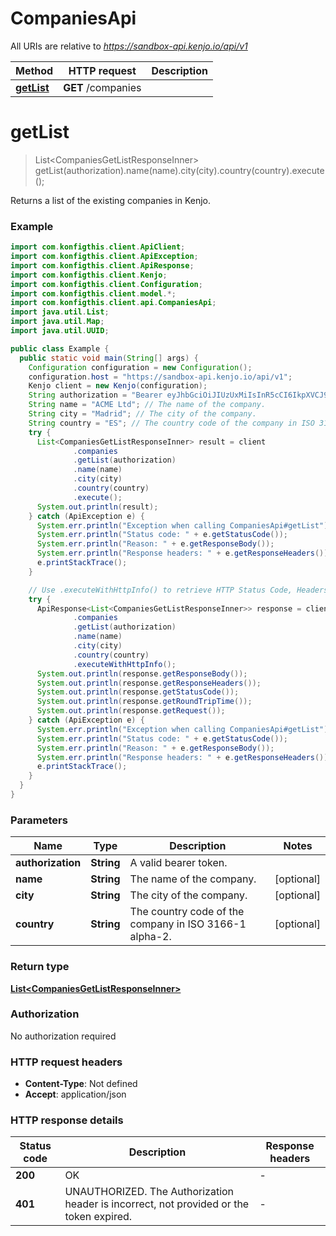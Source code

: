 # CompaniesApi

All URIs are relative to *https://sandbox-api.kenjo.io/api/v1*

| Method | HTTP request | Description |
|------------- | ------------- | -------------|
| [**getList**](CompaniesApi.md#getList) | **GET** /companies |  |


<a name="getList"></a>
# **getList**
> List&lt;CompaniesGetListResponseInner&gt; getList(authorization).name(name).city(city).country(country).execute();



Returns a list of the existing companies in Kenjo.

### Example
```java
import com.konfigthis.client.ApiClient;
import com.konfigthis.client.ApiException;
import com.konfigthis.client.ApiResponse;
import com.konfigthis.client.Kenjo;
import com.konfigthis.client.Configuration;
import com.konfigthis.client.model.*;
import com.konfigthis.client.api.CompaniesApi;
import java.util.List;
import java.util.Map;
import java.util.UUID;

public class Example {
  public static void main(String[] args) {
    Configuration configuration = new Configuration();
    configuration.host = "https://sandbox-api.kenjo.io/api/v1";
    Kenjo client = new Kenjo(configuration);
    String authorization = "Bearer eyJhbGciOiJIUzUxMiIsInR5cCI6IkpXVCJ9.eyJpc3MiOiJodHRwczovL2FwaS5rZW5qby5pbyIsInN1YiI6IjYwZjBhOTE2MjE0OTg3MjU2YmU5YzhmZiIsImF1ZCI6Imh0dHBzOi8vYXBpLmtlbmpvLmlvIiwiaWF0IjoxNjI2Mzg1MTE1LCJuYmYiOjE2MjYzODUxMTUsImV4cCI6MTYyNjU1NzkxNSwiYWNjZXNzVHlwZSI6IkFwaUFjY2VzcyIsInNfb3JnSWQiOiI2MGYwNGVhN2RmN2JhMjFlY2U0YmYzYzIifQ.cxG_7dIS-VbmDXdJuLkekoyuyCIzQG2fMcgc0nkfbWE8cihhcb5FnALbQkjU9b5-qVcEoMHZlSuUA-jMEBMMVQ"; // A valid bearer token.
    String name = "ACME Ltd"; // The name of the company.
    String city = "Madrid"; // The city of the company.
    String country = "ES"; // The country code of the company in ISO 3166-1 alpha-2.
    try {
      List<CompaniesGetListResponseInner> result = client
              .companies
              .getList(authorization)
              .name(name)
              .city(city)
              .country(country)
              .execute();
      System.out.println(result);
    } catch (ApiException e) {
      System.err.println("Exception when calling CompaniesApi#getList");
      System.err.println("Status code: " + e.getStatusCode());
      System.err.println("Reason: " + e.getResponseBody());
      System.err.println("Response headers: " + e.getResponseHeaders());
      e.printStackTrace();
    }

    // Use .executeWithHttpInfo() to retrieve HTTP Status Code, Headers and Request
    try {
      ApiResponse<List<CompaniesGetListResponseInner>> response = client
              .companies
              .getList(authorization)
              .name(name)
              .city(city)
              .country(country)
              .executeWithHttpInfo();
      System.out.println(response.getResponseBody());
      System.out.println(response.getResponseHeaders());
      System.out.println(response.getStatusCode());
      System.out.println(response.getRoundTripTime());
      System.out.println(response.getRequest());
    } catch (ApiException e) {
      System.err.println("Exception when calling CompaniesApi#getList");
      System.err.println("Status code: " + e.getStatusCode());
      System.err.println("Reason: " + e.getResponseBody());
      System.err.println("Response headers: " + e.getResponseHeaders());
      e.printStackTrace();
    }
  }
}

```

### Parameters

| Name | Type | Description  | Notes |
|------------- | ------------- | ------------- | -------------|
| **authorization** | **String**| A valid bearer token. | |
| **name** | **String**| The name of the company. | [optional] |
| **city** | **String**| The city of the company. | [optional] |
| **country** | **String**| The country code of the company in ISO 3166-1 alpha-2. | [optional] |

### Return type

[**List&lt;CompaniesGetListResponseInner&gt;**](CompaniesGetListResponseInner.md)

### Authorization

No authorization required

### HTTP request headers

 - **Content-Type**: Not defined
 - **Accept**: application/json

### HTTP response details
| Status code | Description | Response headers |
|-------------|-------------|------------------|
| **200** | OK |  -  |
| **401** | UNAUTHORIZED. The Authorization header is incorrect, not provided or the token expired. |  -  |

